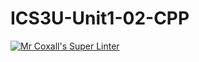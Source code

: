 # ICS3U-Unit1-02-CPP

[![Mr Coxall's Super Linter](https://github.com/joannesanthosh/ICS3U-Unit1-02-CPP/workflows/Mr%20Coxall's%20Super%20Linter/badge.svg)](https://github.com/joannesanthosh/ICS3U-Unit1-02-CPP/actions/)
